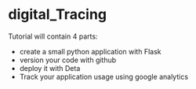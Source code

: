 # digital_Tracing
Tutorial will contain 4 parts: 
- create a small python application with Flask 
- version your code with github 
- deploy it with Deta 
- Track your application usage using google analytics
